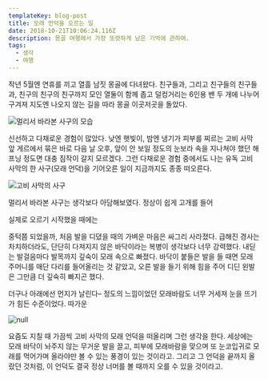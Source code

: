 ```yaml
---
templateKey: blog-post
title: 모래 언덕을 오르는 일
date: 2018-10-21T10:06:24.116Z
description: 몽골 여행에서 가장 또렷하게 남은 기억에 관하여.
tags:
  - 생각
  - 여행
---
```

작년 5월엔 연휴를 끼고 열흘 남짓 몽골에 다녀왔다. 친구들과, 그리고 친구들의 친구들과, 친구의 친구의 친구까지 모인 열둘이 함께 좁고 덜컹거리는 6인용 밴 두 개에 나누어 구겨져 지도엔 나오지 않는 길을 따라 몽골 이곳저곳을 돌았다.

![멀리서 바라본 사구의 모습](/assets/sandhill-remote.jpg)

신선하고 다채로운 경험이 많았다. 낮엔 햇빛이, 밤엔 냉기가 피부를 찌르는 고비 사막 앞 게르에서 묶은 바로 다음 날 오후, 앞이 안 보일 정도의 눈보라 속을 지나쳐야 했던 해프닝 정도면 대충 짐작이 갈지 모르겠다. 그런 다채로운 경험 중에서도 나는 유독 고비 사막의 한 사구(모래 언덕)을 기어오른 일이 지금까지도 종종 떠오른다.

![고비 사막의 사구](/assets/sandhill2.jpg)

멀리서 바라본 사구는 생각보다 아담해보였다. 정상이 쉽게 고개를 들어 

실제로 오르기 시작했을 때에는 

중턱쯤 되었을까, 처음 발을 디뎠을 때의 가벼운 마음은 싸그리 사라졌다. 급해진 경사는 차치하더라도, 단단히 다져지지 않은 바닥이라는 복병이 생각보다 너무 강력했다. 내딛는 발걸음마다 발목까지 깊숙이 모래 속으로 빠졌다. 바닥이 붙들은 발을 들 때면 모래 주머니를 매단 다리를 들어올리는 것 같았고, 오른 발을 들기 위해 힘을 주어 디딘 왼발은 그만큼 더 깊숙히 빠지곤 했다.

더구나 아래에선 먼지가 날린다– 정도의 느낌이었던 모래바람도 너무 거세져 눈을 뜨기가 힘든 수준이었다. 따가운 

![null](/assets/sandhill-film.jpg)

요즘도 지칠 때 가끔씩 고비 사막의 모래 언덕을 떠올리며 그런 생각을 한다. 세상에는 모래 바닥이 놔주지 않는 무거운 발을 끌고, 피부에 모래바람을 맞으며 또 눈코입귀로 모래를 먹어가며 올라야만 볼 수 있는 풍경이 있는 것이라고. 그리고 그 언덕을 끝까지 올랐던 것처럼, 이 언덕도 결국 정상 너머를 볼 때까지 오를 수 있을 것이라고.
